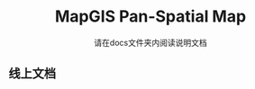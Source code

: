 <h1 align="center">MapGIS Pan-Spatial Map</h1>

<div align="center">
请在docs文件夹内阅读说明文档
</div>

## 线上文档
